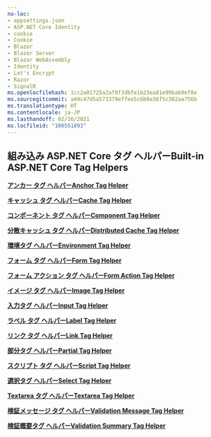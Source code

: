 ```yaml
---
no-loc:
- appsettings.json
- ASP.NET Core Identity
- cookie
- Cookie
- Blazor
- Blazor Server
- Blazor WebAssembly
- Identity
- Let's Encrypt
- Razor
- SignalR
ms.openlocfilehash: 1cc2a01725a2af8f3dbfe1b23ea81e99bab9ef8e
ms.sourcegitcommit: a49c47d5a573379effee5c6b6e36f5c302aa756b
ms.translationtype: HT
ms.contentlocale: ja-JP
ms.lasthandoff: 02/16/2021
ms.locfileid: "100551893"
---
```

## <a name="built-in-aspnet-core-tag-helpers"></a><span data-ttu-id="650c6-101">組み込み ASP.NET Core タグ ヘルパー</span><span class="sxs-lookup"><span data-stu-id="650c6-101">Built-in ASP.NET Core Tag Helpers</span></span>

<span data-ttu-id="650c6-102">**[アンカー タグ ヘルパー](xref:mvc/views/tag-helpers/builtin-th/anchor-tag-helper)**</span><span class="sxs-lookup"><span data-stu-id="650c6-102">**[Anchor Tag Helper](xref:mvc/views/tag-helpers/builtin-th/anchor-tag-helper)**</span></span>

<span data-ttu-id="650c6-103">**[キャッシュ タグ ヘルパー](xref:mvc/views/tag-helpers/builtin-th/cache-tag-helper)**</span><span class="sxs-lookup"><span data-stu-id="650c6-103">**[Cache Tag Helper](xref:mvc/views/tag-helpers/builtin-th/cache-tag-helper)**</span></span>

<span data-ttu-id="650c6-104">**[コンポーネント タグ ヘルパー](xref:mvc/views/tag-helpers/builtin-th/component-tag-helper)**</span><span class="sxs-lookup"><span data-stu-id="650c6-104">**[Component Tag Helper](xref:mvc/views/tag-helpers/builtin-th/component-tag-helper)**</span></span>

<span data-ttu-id="650c6-105">**[分散キャッシュ タグ ヘルパー](xref:mvc/views/tag-helpers/builtin-th/distributed-cache-tag-helper)**</span><span class="sxs-lookup"><span data-stu-id="650c6-105">**[Distributed Cache Tag Helper](xref:mvc/views/tag-helpers/builtin-th/distributed-cache-tag-helper)**</span></span>

<span data-ttu-id="650c6-106">**[環境タグ ヘルパー](xref:mvc/views/tag-helpers/builtin-th/environment-tag-helper)**</span><span class="sxs-lookup"><span data-stu-id="650c6-106">**[Environment Tag Helper](xref:mvc/views/tag-helpers/builtin-th/environment-tag-helper)**</span></span>

<span data-ttu-id="650c6-107">**[フォーム タグ ヘルパー](xref:mvc/views/working-with-forms#the-form-tag-helper)**</span><span class="sxs-lookup"><span data-stu-id="650c6-107">**[Form Tag Helper](xref:mvc/views/working-with-forms#the-form-tag-helper)**</span></span>

<span data-ttu-id="650c6-108">**[フォーム アクション タグ ヘルパー](xref:mvc/views/working-with-forms#the-form-action-tag-helper)**</span><span class="sxs-lookup"><span data-stu-id="650c6-108">**[Form Action Tag Helper](xref:mvc/views/working-with-forms#the-form-action-tag-helper)**</span></span>

<span data-ttu-id="650c6-109">**[イメージ タグ ヘルパー](xref:mvc/views/tag-helpers/builtin-th/image-tag-helper)**</span><span class="sxs-lookup"><span data-stu-id="650c6-109">**[Image Tag Helper](xref:mvc/views/tag-helpers/builtin-th/image-tag-helper)**</span></span>

<span data-ttu-id="650c6-110">**[入力タグ ヘルパー](xref:mvc/views/working-with-forms#the-input-tag-helper)**</span><span class="sxs-lookup"><span data-stu-id="650c6-110">**[Input Tag Helper](xref:mvc/views/working-with-forms#the-input-tag-helper)**</span></span>

<span data-ttu-id="650c6-111">**[ラベル タグ ヘルパー](xref:mvc/views/working-with-forms#the-label-tag-helper)**</span><span class="sxs-lookup"><span data-stu-id="650c6-111">**[Label Tag Helper](xref:mvc/views/working-with-forms#the-label-tag-helper)**</span></span>

<span data-ttu-id="650c6-112">**[リンク タグ ヘルパー](xref:mvc/views/tag-helpers/builtin-th/link-tag-helper)**</span><span class="sxs-lookup"><span data-stu-id="650c6-112">**[Link Tag Helper](xref:mvc/views/tag-helpers/builtin-th/link-tag-helper)**</span></span>

<span data-ttu-id="650c6-113">**[部分タグ ヘルパー](xref:mvc/views/tag-helpers/builtin-th/partial-tag-helper)**</span><span class="sxs-lookup"><span data-stu-id="650c6-113">**[Partial Tag Helper](xref:mvc/views/tag-helpers/builtin-th/partial-tag-helper)**</span></span>

<span data-ttu-id="650c6-114">**[スクリプト タグ ヘルパー](xref:mvc/views/tag-helpers/builtin-th/script-tag-helper)**</span><span class="sxs-lookup"><span data-stu-id="650c6-114">**[Script Tag Helper](xref:mvc/views/tag-helpers/builtin-th/script-tag-helper)**</span></span>

<span data-ttu-id="650c6-115">**[選択タグ ヘルパー](xref:mvc/views/working-with-forms#the-select-tag-helper)**</span><span class="sxs-lookup"><span data-stu-id="650c6-115">**[Select Tag Helper](xref:mvc/views/working-with-forms#the-select-tag-helper)**</span></span>

<span data-ttu-id="650c6-116">**[Textarea タグ ヘルパー](xref:mvc/views/working-with-forms#the-textarea-tag-helper)**</span><span class="sxs-lookup"><span data-stu-id="650c6-116">**[Textarea Tag Helper](xref:mvc/views/working-with-forms#the-textarea-tag-helper)**</span></span>

<span data-ttu-id="650c6-117">**[検証メッセージ タグ ヘルパー](xref:mvc/views/working-with-forms#the-validation-message-tag-helper)**</span><span class="sxs-lookup"><span data-stu-id="650c6-117">**[Validation Message Tag Helper](xref:mvc/views/working-with-forms#the-validation-message-tag-helper)**</span></span>

<span data-ttu-id="650c6-118">**[検証概要タグ ヘルパー](xref:mvc/views/working-with-forms#the-validation-summary-tag-helper)**</span><span class="sxs-lookup"><span data-stu-id="650c6-118">**[Validation Summary Tag Helper](xref:mvc/views/working-with-forms#the-validation-summary-tag-helper)**</span></span>
